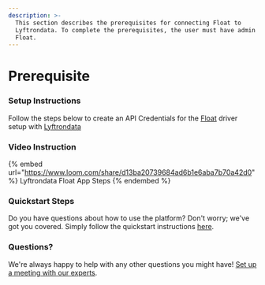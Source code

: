 ```yaml
---
description: >-
  This section describes the prerequisites for connecting Float to
  Lyftrondata. To complete the prerequisites, the user must have admin access to
  Float.
---
```


# Prerequisite

<mark style="color:blue;"></mark>

### Setup Instructions

Follow the steps below to create an API Credentials for the [Float](https://www.lyftrondata.com/integration/business-analytics/float/) driver setup with [Lyftrondata](https://www.lyftrondata.com)

### Video Instruction

{% embed url="https://www.loom.com/share/d13ba20739684ad6b1e6aba7b70a42d0" %}
Lyftrondata Float App Steps
{% endembed %}

### Quickstart Steps

Do you have questions about how to use the platform? Don't worry; we've got you covered. Simply follow the quickstart instructions [here](README.md).

### Questions? <a href="#questions" id="questions"></a>

We're always happy to help with any other questions you might have! [Set up a meeting with our experts](https://www.lyftrondata.com/book-a-meeting/).

